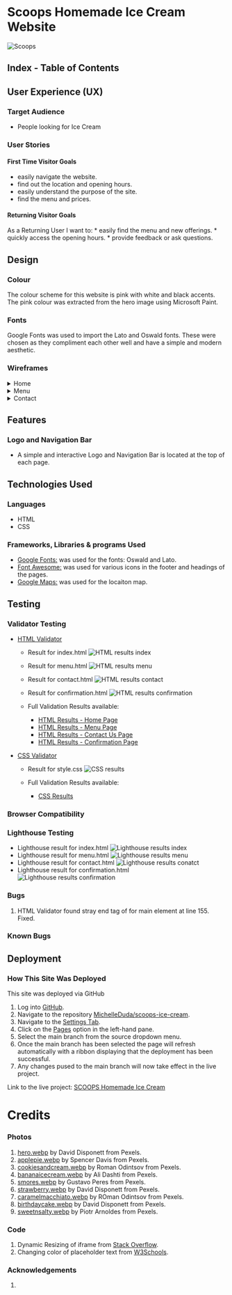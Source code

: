# Scoops Homemade Ice Cream Website

![Scoops](documentation/scoops.jpg)

## Index - Table of Contents

## User Experience (UX)

### Target Audience
  - People looking for Ice Cream

### User Stories

  #### First Time Visitor Goals
  - easily navigate the website.
  - find out the location and opening hours.
  - easily understand the purpose of the site.
  - find the menu and prices.

  #### Returning Visitor Goals

  As a Returning User I want to:
      * easily find the menu and new offerings.
      * quickly access the opening hours.
      * provide feedback or ask questions.


## Design

### Colour
The colour scheme for this website is pink with white and black accents. The pink colour was extracted from the hero image using Microsoft Paint. 

### Fonts
Google Fonts was used to import the Lato and Oswald fonts. These were chosen as they compliment each other well and have a simple and modern aesthetic. 

### Wireframes

<details><summary>Home</summary>
<img src="documentation/wireframes/Mobile-Phone-Home.png">
<img src="documentation/wireframes/Tablet-Home.png">
<img src="documentation/wireframes/Laptop-Home.png">
</details>
<details><summary>Menu</summary>
<img src="documentation/wireframes/Mobile-Phone-Menu.png">
<img src="documentation/wireframes/Tablet-Menu.png">
<img src="documentation/wireframes/Laptop-Menu.png">
</details>
<details><summary>Contact</summary>
<img src="documentation/wireframes/Mobile-Phone-Contact.png">
<img src="documentation/wireframes/Tablet-Contact.png">
<img src="documentation/wireframes/Laptop-Contact.png">
</details>


## Features

### Logo and Navigation Bar
- A simple and interactive Logo and Navigation Bar is located at the top of each page. 


## Technologies Used

### Languages
- HTML
- CSS

### Frameworks, Libraries & programs Used
- [Google Fonts:](https://fonts.google.com) was used for the fonts: Oswald and Lato.
- [Font Awesome:](https://fontawesome.com/) was used for various icons in the footer and headings of the pages. 
- [Google Maps:](https://maps.google.com/) was used for the locaiton map. 


## Testing

### Validator Testing
- [HTML Validator](https://validator.w3.org/)

  - Result for index.html
      ![HTML results index](documentation/validation-results/validation-no-error.jpg)
  - Result for menu.html
      ![HTML results menu](documentation/validation-results/validation-no-error.jpg)
  - Result for contact.html
      ![HTML results contact](documentation/validation-results/validation-no-error.jpg)
  - Result for confirmation.html
      ![HTML results confirmation](documentation/validation-results/validation-no-error.jpg)


  - Full Validation Results available:
    - <a href="https://github.com/michelleduda/scoops-ice-cream/blob/main/documentation/validation-results/html-validation-index.pdf" target="_blank">HTML Results - Home Page</a>
    - <a href="https://github.com/michelleduda/scoops-ice-cream/blob/main/documentation/validation-results/html-validation-menu.pdf" target="_blank">HTML Results - Menu Page</a>
    - <a href="https://github.com/michelleduda/scoops-ice-cream/blob/main/documentation/validation-results/html-validation-contact.pdf" target="_blank">HTML Results - Contact Us Page</a>
    - <a href="https://github.com/michelleduda/scoops-ice-cream/blob/main/documentation/validation-results/html-validation-confirmation.pdf" target="_blank">HTML Results - Confirmation Page</a>

- [CSS Validator](https://jigsaw.w3.org/css-validator)
  - Result for style.css
      ![CSS results](documentation/validation-results/css-no-errors.jpg)

  - Full Validation Results available:
    - <a href="https://github.com/michelleduda/scoops-ice-cream/blob/main/documentation/validation-results/css-validation-results.pdf" target="_blank">CSS Results</a>

### Browser Compatibility

### Lighthouse Testing
- Lighthouse result for index.html
    ![Lighthouse results index](documentation/lighthouse/lighthouse_index.jpg)
- Lighthouse result for menu.html
    ![Lighthouse results menu](documentation/lighthouse/lighthouse_menu.jpg)
- Lighthouse result for contact.html
    ![Lighthouse results conatct](documentation/lighthouse/lighthouse_contact.jpg)
- Lighthouse result for confirmation.html
    ![Lighthouse results confirmation](documentation/lighthouse/lighthouse_confirmation.jpg)

### Bugs
1. HTML Validator found stray end tag of for main element at line 155. Fixed.
### Known Bugs


## Deployment

### How This Site Was Deployed

This site was deployed via GitHub
1. Log into [GitHub](https://github.com).
2. Navigate to the repository [MichelleDuda/scoops-ice-cream](https://github.com/MichelleDuda/scoops-ice-cream).
3. Navigate to the [Settings Tab](https://github.com/MichelleDuda/scoops-ice-cream/settings).
4. Click on the [Pages](https://github.com/MichelleDuda/scoops-ice-cream/settings/pages) option in the left-hand pane. 
5. Select the main branch from the source dropdown menu.
6. Once the main branch has been selected the page will refresh automatically with a ribbon displaying that the deployment has been successful.
7. Any changes pused to the main branch will now take effect in the live project. 

Link to the live project: [SCOOPS Homemade Ice Cream](https://michelleduda.github.io/scoops-ice-cream/index.html)

# Credits

### Photos

1. [hero.webp](https://www.pexels.com/photo/sweet-ice-cream-with-fruit-16560507/) by David Disponett from Pexels. 
2. [applepie.webp](https://www.pexels.com/photo/delicious-ice-cream-on-plate-with-apple-pie-4340676/) by Spencer Davis from Pexels. 
3. [cookiesandcream.webp](https://www.pexels.com/photo/close-up-photo-of-cookies-and-cream-flavor-ice-cream-5060452/) by Roman Odintsov from Pexels.
4. [bananaicecream.webp](https://www.pexels.com/photo/ice-cream-with-chocolate-glaze-20683687/) by Ali Dashti from Pexels. 
5. [smores.webp](https://www.pexels.com/photo/chocolate-cake-with-vanilla-ice-cream-9500627/) by Gustavo Peres from Pexels. 
6. [strawberry.webp](https://www.pexels.com/photo/close-up-photo-of-strawberry-ice-cream-2161649/) by David Disponett from Pexels.
7. [caramelmacchiato.webp](https://www.pexels.com/photo/close-up-of-ice-cream-with-caramel-sauce-and-nuts-on-top-5060454/) by ROman Odintsov from Pexels. 
8. [birthdaycake.webp](https://www.pexels.com/photo/ice-cream-in-cone-16560569/) by David Disponett from Pexels. 
9. [sweetnsalty.webp](https://www.pexels.com/photo/tasty-desserts-served-on-table-in-cafe-6025811/) by Piotr Arnoldes from Pexels. 

### Code

1. Dynamic Resizing of iframe from [Stack Overflow](https://stackoverflow.com/questions/21868789/dynamically-resize-iframe).
2. Changing color of placeholder text from [W3Schools](https://www.w3schools.com/howto/howto_css_placeholder.asp).

### Acknowledgements

1. 